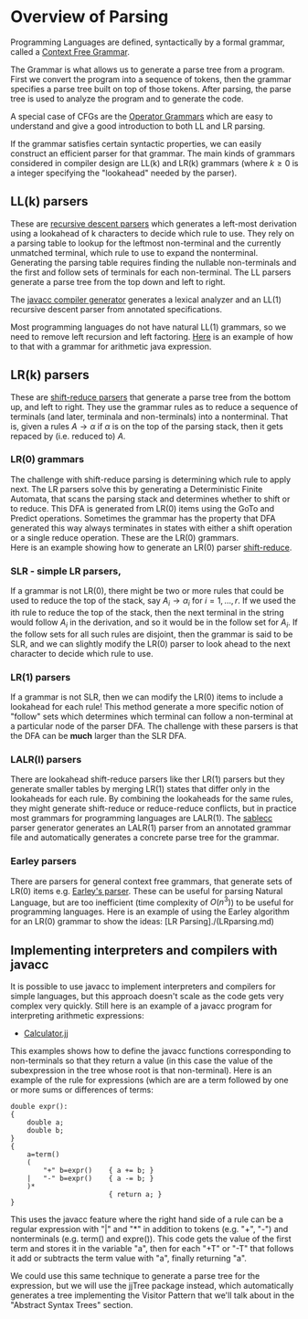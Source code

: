 # Overview of Parsing

Programming Languages are defined, syntactically by a formal grammar, called a [Context Free Grammar](./CFG.md).

The Grammar is what allows us to generate a parse tree from a program. First we convert the program into a sequence of tokens,
then the grammar specifies a parse tree built on top of those tokens. After parsing, the parse tree is used to analyze the program
and to generate the code.

A special case of CFGs are the [Operator Grammars](./OperatorGrammars.md) which are easy to understand and give a good introduction to both
LL and LR parsing.

If the grammar satisfies certain syntactic properties, we can easily construct an efficient parser for that grammar.
The main kinds of grammars considered in compiler design are LL(k) and LR(k) grammars (where $k\ge 0$ is a integer specifying the "lookahead" needed by the parser).

## LL(k) parsers
These are [recursive descent parsers](./recursive_descent.md) which generates a left-most derivation using a lookahead of k characters to decide which rule to use. They rely on a parsing table to lookup for the leftmost non-terminal and the currently unmatched terminal, which rule to use to expand the nonterminal. Generating the parsing table requires finding the nullable non-terminals and the first and follow sets of terminals for each non-terminal. The LL parsers generate a parse tree from the top down and left to right.

The [javacc compiler generator](./javacc.md) generates a lexical analyzer and an LL(1) recursive descent parser from annotated specifications.

Most programming languages do not have natural LL(1) grammars, so we need to remove left recursion and left factoring. 
[Here](./expressionDemo.md) is an example of how to that with 
a grammar for arithmetic java expression.

##  LR(k) parsers
These are [shift-reduce parsers](./shift-reduce.md) that generate a parse tree from the bottom up, and left to right. They use the grammar rules as to reduce a sequence of terminals (and later, terminala and non-terminals) into a nonterminal. That is, given a rules $A\rightarrow \alpha$ if $\alpha$ is on the top of the parsing stack, then it gets repaced by (i.e. reduced to) $A$.

### LR(0) grammars
The challenge with shift-reduce parsing is determining which rule to apply next. The LR parsers solve this by generating a Deterministic Finite Automata, that scans the parsing stack and determines whether to shift or to reduce. This DFA is generated from LR(0) items using the GoTo and Predict operations. Sometimes the grammar has the property that DFA generated this way always terminates in states with either a shift operation or a single reduce operation.
These are the LR(0) grammars.  
Here is an example showing how to generate an LR(0) parser [shift-reduce](./shift-reduce.md).

### SLR - simple LR parsers,
If a grammar is not LR(0), there might be two or more rules that could be used to reduce the top of the stack, say $A_i\rightarrow\alpha_i$ for $i=1,\ldots,r$.  If we used the ith rule to reduce the top of the stack, then the next terminal in the string would follow $A_i$ in the derivation, and so it would be in the follow set for $A_i$.  If the follow sets for all such rules are disjoint, then the grammar is said to be SLR, and we can slightly modify the LR(0) parser to look ahead to the next character to decide which rule to use. 

### LR(1) parsers
If a grammar is not SLR, then we can modify the LR(0) items to include a lookahead for each rule!
This method generate a more specific notion of "follow" sets which determines which terminal can follow a non-terminal at a particular node of the parser DFA. The challenge with these parsers is that the DFA can be **much** larger than the SLR DFA.

### LALR(l) parsers
There are lookahead shift-reduce parsers like ther LR(1) parsers but they generate smaller tables by merging LR(1) states that differ only in the lookaheads for each rule. By combining the lookaheads for the same rules, they might generate shift-reduce or reduce-reduce conflicts, but in practice most grammars for programming languages are LALR(1).
The [sablecc](https://sablecc.org/) parser generator generates an LALR(1) parser from an
annotated grammar file and automatically generates a concrete parse tree for the grammar.

### Earley parsers
There are parsers for general context free grammars, that generate sets of LR(0) items  e.g. [Earley's parser](https://en.wikipedia.org/wiki/Earley_parser).
These can be useful for parsing Natural Language, but are too inefficient (time complexity of $O(n^3)$) to be useful for programming languages.
Here is an example of using the Earley algorithm for an LR(0) grammar to show the ideas: [LR Parsing]./(LRparsing.md)

## Implementing interpreters and compilers with javacc
It is possible to use javacc to implement interpreters and compilers for simple languages,
but this approach doesn't scale as the code gets very complex very quickly.  Still here is an example
of a javacc program for interpreting arithmetic expressions:
* [Calculator.jj](../code/Calculators/Caculator.jj)

This examples shows how to define the javacc functions corresponding to non-terminals so that they return a value
(in this case the value of the subexpression in the tree whose root is that non-terminal). Here is an example of the
rule for expressions (which are are a term followed by one or more sums or differences of terms:
```
double expr():
{
    double a;
    double b;
}
{
    a=term()
    (
        "+" b=expr()    { a += b; }
    |   "-" b=expr()    { a -= b; }
    )*
                        { return a; }
}
```
This uses the javacc feature where the right hand side of a rule can be a regular expression with "|" and "*"
in addition to tokens (e.g. "+", "-") and nonterminals (e.g. term() and expre()). This code gets the value of the
first term and stores it in the variable "a", then for each "+T" or "-T" that follows it add or subtracts the term
value with "a", finally returning "a".

We could use this same technique to generate a parse tree for the expression, but we will use the jjTree package
instead, which automatically generates a tree implementing the Visitor Pattern 
that we'll talk about in the "Abstract Syntax Trees" section.



  



